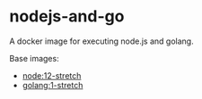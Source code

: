 nodejs-and-go
=============

A docker image for executing node.js and golang.

Base images:

- [node:12-stretch](https://hub.docker.com/_/node)
- [golang:1-stretch](https://hub.docker.com/_/golang)

